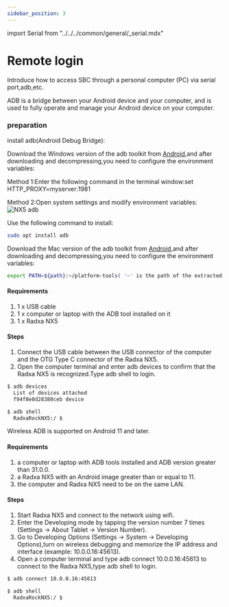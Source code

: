 ```yaml
---
sidebar_position: 3
---
```


import Serial from "../../../common/general/\_serial.mdx"

# Remote login

Introduce how to access SBC through a personal computer (PC) via serial port,adb,etc.

<Tabs queryString="target">

<TabItem value="Serial" label="Serial login">

<Serial platform="rk" model="nx5"/>

</TabItem>

<TabItem value="ADB" label="ADB login ">

ADB is a bridge between your Android device and your computer, and is used to fully operate and manage your Android device on your computer.

### preparation

install adb(Android Debug Bridge):

<Tabs queryString="target">

<TabItem value="adb_windows" label="Windows">

Download the Windows version of the adb toolkit from [Android](https://developer.android.google.cn/),and after downloading and decompressing,you need to configure the environment variables:

Method 1:Enter the following command in the terminal window:set HTTP_PROXY=myserver:1981

Method 2:Open system settings and modify environment variables:![NX5 adb](/img/nx5/adb_config_en.webp)

</TabItem> 

<TabItem value="adb_linux" label="Linux">

Use the following command to install:
```bash
sudo apt install adb
```

</TabItem> 

<TabItem value="adb_mac" label="Mac">

Download the Mac version of the adb toolkit from [Android](https://developer.android.google.cn/),and after downloading and decompressing,you need to configure the environment variables:

```bash
export PATH=${path}:~/platform-tools( '~' is the path of the extracted toolkit)
```

</TabItem> 

</Tabs>

<Tabs queryString="target">

<TabItem value="wired_adb" label="Wired login">

#### Requirements

1. 1 x USB cable
2. 1 x computer or laptop with the ADB tool installed on it
3. 1 x Radxa NX5

#### Steps

1. Connect the USB cable between the USB connector of the computer and the OTG Type C connector of the Radxa NX5.
2. Open the computer terminal and enter adb devices to confirm that the Radxa NX5 is recognized.Type adb shell to login.

```bash
$ adb devices
  List of devices attached
  f94f8e0d28380ceb device

$ adb shell
  RadxaRockNX5:/ $
```

</TabItem>

<TabItem value="wireless_adb" label="Wireless login">

Wireless ADB is supported on Android 11 and later.

#### Requirements

1. a computer or laptop with ADB tools installed and ADB version greater than 31.0.0.
2. a Radxa NX5 with an Android image greater than or equal to 11.
3. the computer and Radxa NX5 need to be on the same LAN.

#### Steps

1. Start Radxa NX5 and connect to the network using wifi.
2. Enter the Developing mode by tapping the version number 7 times (Settings -> About Tablet -> Version Number).
3. Go to Developing Options (Settings -> System -> Developing Options),turn on wireless debugging and memorize the IP address and interface (example: 10.0.0.16:45613).
4. Open a computer terminal and type adb connect 10.0.0.16:45613 to connect to the Radxa NX5,type adb shell to login.

```bash
$ adb connect 10.0.0.16:45613

$ adb shell
  RadxaRockNX5:/ $
```

</TabItem>

</Tabs>

</TabItem>

</Tabs>
